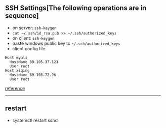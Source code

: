 ## SSH Settings[The following operations are in sequence]
- on server: `ssh-keygen`
- `cat ~/.ssh/id_rsa.pub >> ~/.ssh/authorized_keys`
- on client: `ssh-keygen`
- paste windows public key to `~/.ssh/authorized_keys`
- client config file
```
Host myali
  HostName 39.105.37.123
  User root
Host xiqing
  HostName 39.105.72.96
  User root
```
[reference](https://www.ruanyifeng.com/blog/2011/12/ssh_remote_login.html)

---

## restart
- systemctl restart sshd
